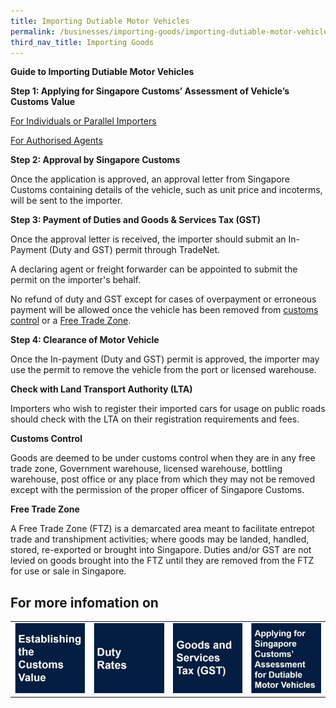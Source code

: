 ```yaml
---
title: Importing Dutiable Motor Vehicles 
permalink: /businesses/importing-goods/importing-dutiable-motor-vehicles
third_nav_title: Importing Goods
---
```


**Guide to Importing Dutiable Motor Vehicles**

**Step 1: Applying for Singapore Customs’ Assessment of Vehicle’s Customs Value**

 [ For Individuals or Parallel Importers ](https://singapore-customs-staging.netlify.app/businesses/importing-goods/importing-dutiable-motor-vehicles)

 [For Authorised Agents](https://singapore-customs-staging.netlify.app/businesses/importing-goods/importing-dutiable-motor-vehicles)

**Step 2: Approval by Singapore Customs**

Once the application is approved, an approval letter from Singapore Customs containing details of the vehicle, such as unit price and incoterms, will be sent to the importer.

**Step 3: Payment of Duties and Goods & Services Tax (GST)**

Once the approval letter is received, the importer should submit an In-Payment (Duty and GST) permit through TradeNet.

A declaring agent or freight forwarder can be appointed to submit the permit on the importer's behalf.

No refund of duty and GST except for cases of overpayment or erroneous payment will be allowed once the vehicle has been removed from [customs control](https://singapore-customs-staging.netlify.app/businesses/importing-goods/importing-dutiable-motor-vehicles) or a [Free Trade Zone](https://singapore-customs-staging.netlify.app/businesses/importing-goods/importing-dutiable-motor-vehicles).

**Step 4: Clearance of Motor Vehicle**

Once the In-payment (Duty and GST) permit is approved, the importer may use the permit to remove the vehicle from the port or licensed warehouse.

**Check with Land Transport Authority (LTA)**

Importers who wish to register their imported cars for usage on public roads should check with the LTA on their registration requirements and fees.

**Customs Control**

Goods are deemed to be under customs control when they are in any free trade zone, Government warehouse, licensed warehouse, bottling warehouse, post office or any place from which they may not be removed except with the permission of the proper officer of Singapore Customs.

**Free Trade Zone**

A Free Trade Zone (FTZ) is a demarcated area meant to facilitate entrepot trade and transhipment activities; where goods may be landed, handled, stored, re-exported or brought into Singapore. Duties and/or GST are not levied on goods brought into the FTZ until they are removed from the FTZ for use or sale in Singapore.

## For more infomation on 

|  |  |  |  |
|--|--|--|--|
| [![](/images/IDMV1.jpg)](https://singapore-customs-staging.netlify.app/businesses/importing-goods/importing-dutiable-motor-vehicles/establishing-the-customs-value)| [![](/images/IDMV2.jpg)](https://singapore-customs-staging.netlify.app/businesses/importing-goods/importing-dutiable-motor-vehicles/duty-rates) |  [![](/images/IDMV3.jpg)](https://singapore-customs-staging.netlify.app/businesses/importing-goods/importing-dutiable-motor-vehicles/good-and-services-tax-gst)| [![](/images/IDMV4.jpg)](https://singapore-customs-staging.netlify.app/businesses/importing-goods/importing-dutiable-motor-vehicles/applying-for-singapore-customs-assessment-for-dutiable-motor-vehicles) |

